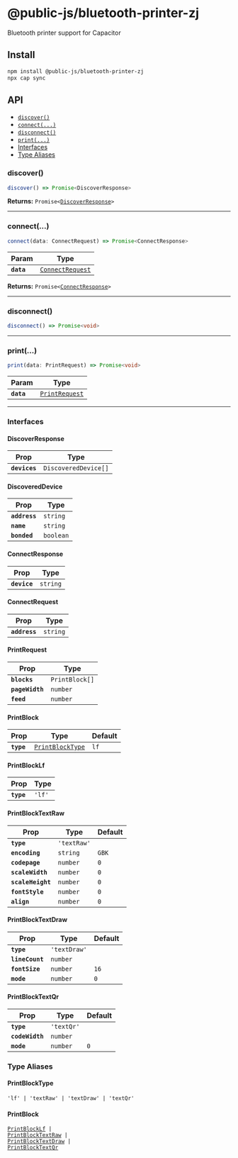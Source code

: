 # @public-js/bluetooth-printer-zj

Bluetooth printer support for Capacitor

## Install

```bash
npm install @public-js/bluetooth-printer-zj
npx cap sync
```

## API

<docgen-index>

* [`discover()`](#discover)
* [`connect(...)`](#connect)
* [`disconnect()`](#disconnect)
* [`print(...)`](#print)
* [Interfaces](#interfaces)
* [Type Aliases](#type-aliases)

</docgen-index>

<docgen-api>
<!--Update the source file JSDoc comments and rerun docgen to update the docs below-->

### discover()

```typescript
discover() => Promise<DiscoverResponse>
```

**Returns:** <code>Promise&lt;<a href="#discoverresponse">DiscoverResponse</a>&gt;</code>

--------------------


### connect(...)

```typescript
connect(data: ConnectRequest) => Promise<ConnectResponse>
```

| Param      | Type                                                      |
| ---------- | --------------------------------------------------------- |
| **`data`** | <code><a href="#connectrequest">ConnectRequest</a></code> |

**Returns:** <code>Promise&lt;<a href="#connectresponse">ConnectResponse</a>&gt;</code>

--------------------


### disconnect()

```typescript
disconnect() => Promise<void>
```

--------------------


### print(...)

```typescript
print(data: PrintRequest) => Promise<void>
```

| Param      | Type                                                  |
| ---------- | ----------------------------------------------------- |
| **`data`** | <code><a href="#printrequest">PrintRequest</a></code> |

--------------------


### Interfaces


#### DiscoverResponse

| Prop          | Type                            |
| ------------- | ------------------------------- |
| **`devices`** | <code>DiscoveredDevice[]</code> |


#### DiscoveredDevice

| Prop          | Type                 |
| ------------- | -------------------- |
| **`address`** | <code>string</code>  |
| **`name`**    | <code>string</code>  |
| **`bonded`**  | <code>boolean</code> |


#### ConnectResponse

| Prop         | Type                |
| ------------ | ------------------- |
| **`device`** | <code>string</code> |


#### ConnectRequest

| Prop          | Type                |
| ------------- | ------------------- |
| **`address`** | <code>string</code> |


#### PrintRequest

| Prop            | Type                      |
| --------------- | ------------------------- |
| **`blocks`**    | <code>PrintBlock[]</code> |
| **`pageWidth`** | <code>number</code>       |
| **`feed`**      | <code>number</code>       |


#### PrintBlock

| Prop       | Type                                                      | Default         |
| ---------- | --------------------------------------------------------- | --------------- |
| **`type`** | <code><a href="#printblocktype">PrintBlockType</a></code> | <code>lf</code> |


#### PrintBlockLf

| Prop       | Type              |
| ---------- | ----------------- |
| **`type`** | <code>'lf'</code> |


#### PrintBlockTextRaw

| Prop              | Type                   | Default          |
| ----------------- | ---------------------- | ---------------- |
| **`type`**        | <code>'textRaw'</code> |                  |
| **`encoding`**    | <code>string</code>    | <code>GBK</code> |
| **`codepage`**    | <code>number</code>    | <code>0</code>   |
| **`scaleWidth`**  | <code>number</code>    | <code>0</code>   |
| **`scaleHeight`** | <code>number</code>    | <code>0</code>   |
| **`fontStyle`**   | <code>number</code>    | <code>0</code>   |
| **`align`**       | <code>number</code>    | <code>0</code>   |


#### PrintBlockTextDraw

| Prop            | Type                    | Default         |
| --------------- | ----------------------- | --------------- |
| **`type`**      | <code>'textDraw'</code> |                 |
| **`lineCount`** | <code>number</code>     |                 |
| **`fontSize`**  | <code>number</code>     | <code>16</code> |
| **`mode`**      | <code>number</code>     | <code>0</code>  |


#### PrintBlockTextQr

| Prop            | Type                  | Default        |
| --------------- | --------------------- | -------------- |
| **`type`**      | <code>'textQr'</code> |                |
| **`codeWidth`** | <code>number</code>   |                |
| **`mode`**      | <code>number</code>   | <code>0</code> |


### Type Aliases


#### PrintBlockType

<code>'lf' | 'textRaw' | 'textDraw' | 'textQr'</code>


#### PrintBlock

<code><a href="#printblocklf">PrintBlockLf</a> | <a href="#printblocktextraw">PrintBlockTextRaw</a> | <a href="#printblocktextdraw">PrintBlockTextDraw</a> | <a href="#printblocktextqr">PrintBlockTextQr</a></code>

</docgen-api>
